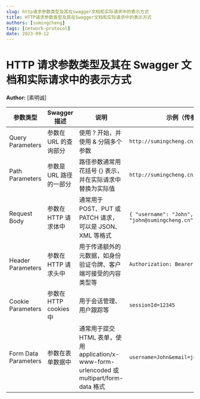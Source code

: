 ```yaml
---
slug: http请求参数类型及其在swagger文档和实际请求中的表示方式
title: HTTP请求参数类型及其在Swagger文档和实际请求中的表示方式
authors: [sumingcheng]
tags: [network-protocol]
date: 2023-09-12
---
```


# HTTP 请求参数类型及其在 Swagger 文档和实际请求中的表示方式

**Author:** [素明诚]



| 参数类型             | Swagger 描述            | 说明                                                                                       | 示例（传参形式）                                         |
| -------------------- | ----------------------- | ------------------------------------------------------------------------------------------ | -------------------------------------------------------- |
| Query Parameters     | 参数在 URL 的查询部分   | 使用 ? 开始，并使用 & 分隔多个参数                                                         | `http://sumingcheng.cn/api?param=value`                  |
| Path Parameters      | 参数是 URL 路径的一部分 | 路径参数通常用花括号 {} 表示，并在实际请求中替换为实际值                                   | `http://sumingcheng.cn/api/users/{userId}`               |
| Request Body         | 参数在 HTTP 请求体中    | 通常用于 POST、PUT 或 PATCH 请求，可以是 JSON、XML 等格式                                  | `{ "username": "John", "email": "john@sumingcheng.cn" }` |
| Header Parameters    | 参数在 HTTP 请求头中    | 用于传递额外的元数据，如身份验证令牌、客户端可接受的内容类型等                             | `Authorization: Bearer token_value`                      |
| Cookie Parameters    | 参数在 HTTP cookies 中  | 用于会话管理、用户跟踪等                                                                   | `sessionId=12345`                                        |
| Form Data Parameters | 参数在表单数据中        | 通常用于提交 HTML 表单，使用 application/x-www-form-urlencoded 或 multipart/form-data 格式 | `username=John&email=john@sumingcheng.cn`                |